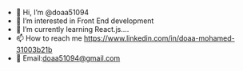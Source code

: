 - 👋 Hi, I’m @doaa51094
- 👀 I’m interested in Front End development
- 🌱 I’m currently learning React.js....
- 📫 How to reach me https://www.linkedin.com/in/doaa-mohamed-31003b21b
- 💬 Email:doaa51094@gmail.com

<!---
doaa51094/doaa51094 is a ✨ special ✨ repository because its `README.md` (this file) appears on your GitHub profile.
You can click the Preview link to take a look at your changes.
--->
